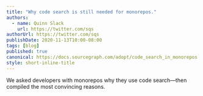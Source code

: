 ```yaml
---
title: "Why code search is still needed for monorepos."
authors:
  - name: Quinn Slack
    url: https://twitter.com/sqs
authorUrl: https://twitter.com/sqs
publishDate: 2020-11-13T10:00-08:00
tags: [blog]
published: true
canonical: https://docs.sourcegraph.com/adopt/code_search_in_monorepos
style: short-inline-title
---
```


We asked developers with monorepos why they use code search&mdash;then compiled the most convincing reasons.